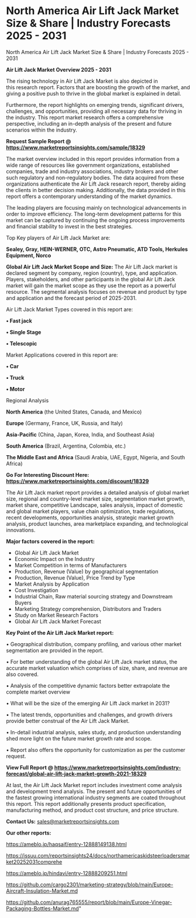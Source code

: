 # North America Air Lift Jack Market Size & Share | Industry Forecasts 2025 - 2031
North America Air Lift Jack Market Size & Share | Industry Forecasts 2025 - 2031

<Strong> Air Lift Jack Market Overview 2025 - 2031</strong>

The rising technology in Air Lift Jack Market is also depicted in this research report. Factors that are boosting the growth of the market, and giving a positive push to thrive in the global market is explained in detail.

Furthermore, the report highlights on emerging trends, significant drivers, challenges, and opportunities, providing all necessary data for thriving in the industry. This report market research offers a comprehensive perspective, including an in-depth analysis of the present and future scenarios within the industry.

<strong>Request Sample Report @ <a href=https://www.marketreportsinsights.com/sample/18329>https://www.marketreportsinsights.com/sample/18329</a></strong>

The market overview included in this report provides information from a wide range of resources like government organizations, established companies, trade and industry associations, industry brokers and other such regulatory and non-regulatory bodies. The data acquired from these organizations authenticate the Air Lift Jack research report, thereby aiding the clients in better decision making. Additionally, the data provided in this report offers a contemporary understanding of the market dynamics.

The leading players are focusing mainly on technological advancements in order to improve efficiency. The long-term development patterns for this market can be captured by continuing the ongoing process improvements and financial stability to invest in the best strategies.

Top Key players of Air Lift Jack Market are:

<strong>Sealey, Gray, HEIN-WERNER, OTC, Astro Pneumatic, ATD Tools, Herkules Equipment, Norco</strong>

<strong><b>Global Air Lift Jack Market Scope and Size:</b></strong>
The Air Lift Jack market is declared segment by company, region (country), type, and application. Players, stakeholders, and other participants in the global Air Lift Jack market will gain the market scope as they use the report as a powerful resource. The segmental analysis focuses on revenue and product by type and application and the forecast period of 2025-2031.

Air Lift Jack Market Types covered in this report are:

<strong>• Fast jack

• Single Stage

• Telescopic</strong>

Market Applications covered in this report are:

<strong>• Car

• Truck

• Motor</strong> 

Regional Analysis

<strong>North America</strong> (the United States, Canada, and Mexico)

<strong>Europe</strong> (Germany, France, UK, Russia, and Italy)

<strong>Asia-Pacific</strong> (China, Japan, Korea, India, and Southeast Asia)

<strong>South America</strong> (Brazil, Argentina, Colombia, etc.)

<strong>The Middle East and Africa</strong> (Saudi Arabia, UAE, Egypt, Nigeria, and South Africa)

<strong>Go For Interesting Discount Here: <a href=https://www.marketreportsinsights.com/discount/18329>https://www.marketreportsinsights.com/discount/18329</a></strong>

The Air Lift Jack market report provides a detailed analysis of global market size, regional and country-level market size, segmentation market growth, market share, competitive Landscape, sales analysis, impact of domestic and global market players, value chain optimization, trade regulations, recent developments, opportunities analysis, strategic market growth analysis, product launches, area marketplace expanding, and technological innovations.

<strong><b>Major factors covered in the report:</b></strong>
<ul>
  <li>Global Air Lift Jack Market </li>
  <li>Economic Impact on the Industry</li>
  <li>Market Competition in terms of Manufacturers</li>
  <li>Production, Revenue (Value) by geographical segmentation</li>
  <li>Production, Revenue (Value), Price Trend by Type</li>
  <li>Market Analysis by Application</li>
  <li>Cost Investigation</li>
  <li>Industrial Chain, Raw material sourcing strategy and Downstream Buyers</li>
  <li>Marketing Strategy comprehension, Distributors and Traders</li>
  <li>Study on Market Research Factors</li>
  <li>Global Air Lift Jack Market Forecast</li>
</ul>

<strong><b>Key Point of the Air Lift Jack Market report:</b></strong>

• Geographical distribution, company profiling, and various other market segmentation are provided in the report.

• For better understanding of the global Air Lift Jack market status, the accurate market valuation which comprises of size, share, and revenue are also covered.

• Analysis of the competitive dynamic factors better extrapolate the complete market overview

• What will be the size of the emerging Air Lift Jack market in 2031?

• The latest trends, opportunities and challenges, and growth drivers provide better construal of the Air Lift Jack Market.

• In-detail industrial analysis, sales study, and production understanding shed more light on the future market growth rate and scope.

• Report also offers the opportunity for customization as per the customer request.

<strong><b>View Full Report @ <a href=https://www.marketreportsinsights.com/industry-forecast/global-air-lift-jack-market-growth-2021-18329>https://www.marketreportsinsights.com/industry-forecast/global-air-lift-jack-market-growth-2021-18329</a></b></strong>


At last, the Air Lift Jack Market report includes investment come analysis and development trend analysis. The present and future opportunities of the fastest growing international industry segments are coated throughout this report. This report additionally presents product specification, manufacturing method, and product cost structure, and price structure.

<strong>Contact Us:</strong>
sales@marketreportsinsights.com

<strong>Our other reports:</strong>

<a href=https://ameblo.jp/haqsaif/entry-12888149138.html>https://ameblo.jp/haqsaif/entry-12888149138.html</a>

<a href=https://issuu.com/reportsinsights24/docs/northamericaskidsteerloadersmarket20252031comprehe>https://issuu.com/reportsinsights24/docs/northamericaskidsteerloadersmarket20252031comprehe</a>

<a href=https://ameblo.jp/hindavi/entry-12888209251.html>https://ameblo.jp/hindavi/entry-12888209251.html</a>

<a href=https://github.com/cargo2301/marketing-strategy/blob/main/Europe-Aircraft-Insulation-Market.md>https://github.com/cargo2301/marketing-strategy/blob/main/Europe-Aircraft-Insulation-Market.md</a>

<a href=https://github.com/anurag765555/report/blob/main/Europe-Vinegar-Packaging-Bottles-Market.md>https://github.com/anurag765555/report/blob/main/Europe-Vinegar-Packaging-Bottles-Market.md</a>"
